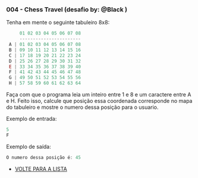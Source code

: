 
### 004 - Chess Travel (desafio by: @Black )

Tenha em mente o seguinte tabuleiro 8x8:

```js
     01 02 03 04 05 06 07 08
     -----------------------
 A | 01 02 03 04 05 06 07 08
 B | 09 10 11 12 13 14 15 16
 C | 17 18 19 20 21 22 23 24
 D | 25 26 27 28 29 30 31 32
 E | 33 34 35 36 37 38 39 40
 F | 41 42 43 44 45 46 47 48
 G | 49 50 51 52 53 54 55 56
 H | 57 58 59 60 61 62 63 64
```

Faça com que o programa leia um inteiro entre 1 e 8 e um caractere entre A e H. Feito isso, calcule que posição essa coordenada corresponde no mapa do tabuleiro e mostre o numero dessa posição para o usuario.

Exemplo de entrada:

```js
5
F
```
Exemplo de saída:

```js
O numero dessa posição é: 45
```

- [VOLTE PARA A LISTA](../README.md)